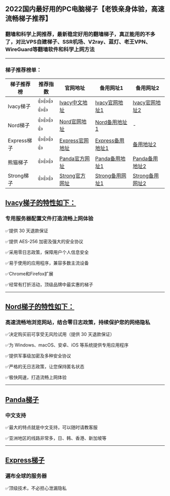 ## 2022国内最好用的PC电脑梯子【老铁亲身体验，高速流畅梯子推荐】

### 翻墙和科学上网推荐，最新稳定好用的翻墙梯子，真正能用的不多了，对比VPS自建梯子、SSR机场、V2ray、蓝灯、老王VPN、WireGuard等翻墙软件和科学上网方法

---

 ### 梯子推荐榜单：

|  梯子推荐榜   | 推荐指数 | 官网地址  | 备用网址1 | 备用网址2 |
|  ----  | ----  | ---- | ---- | ---- |
| Ivacy梯子 | 👍👍👍👍👍 | [Ivacy中文地址](https://www.ivacykodi.com/easter-deal-2020/?aff=91814&data1=gitwuxian31&data2=pc2022) | [Ivacy官网地址1](https://billing.ivacy.com/page/91814/6f38cc97/CHN/gitwuxian31/pc2022) | [Ivacy官网地址2](https://www.ivacy.com/best-vpn-deal-of-2022/?aff=91814&source=Aff&data1=gitwuxian31&data2=pc2022) |
| Nord梯子 | 👍👍👍👍 | [Nord官网地址](https://go.nordlocker.net/aff_c?offer_id=15&aff_id=38201&url_id=6063&aff_sub=gitwuxian31&aff_click_id=pc2022) | [Nord备用地址1](http://get.affiliatescn.net/aff_c?offer_id=153&aff_id=38201&source=gitwuxian31&aff_sub=gitwuxian31&aff_sub2=pc2022) | - |
| Express梯子 | 👍👍👍👍 | [Express官网地址](https://www.xvbelink.com/?a_fid=tizi_vpn&chan=gitwuxian31&data1=pc2022) | [Express备用地址1](https://www.xvuslink.com/?a_fid=tizi_vpn&chan=gitwuxian31&data1=pc2022) | [备用地址2](https://www.linkev.com/?a_fid=tizi_vpn&chan=gitwuxian31&data1=pc2022) |
| 熊猫梯子 | 👍👍👍 | [Panda官方网址](https://www.pankvyh.xyz/r/22216799) | [Panda备用地址1](https://www.pantoto.xyz/r/22216799) | [Panda备用地址2](https://pandavpnpro.com/r/22216799) |
 | Strong梯子 | 👍👍👍 | [Strong官方网址](https://strongvpn.com/?tr_aid=5f856c291d7a8&data1=wuxianff&data2=pc2022) | [Strong备用网址1](https://reliablevpn.net/?tr_aid=5f856c291d7a8&data1=wuxianff&data2=pc2022) | [Strong备用网址2](https://strongtech.org/?tr_aid=5f856c291d7a8&data1=wuxianff&data2=pc2022) |

## [Ivacy梯子的特性如下：](https://www.ivacykodi.com/easter-deal-2020/?aff=91814&data1=gitwuxian31&data2=pc2022)
### 专用服务器配置文件打造流畅上网体验

✅提供 30 天退款保证

✅提供 AES-256 加密及强大的安全协议

✅采用零日志政策，保障用户个人信息安全

✅易于使用的应用程序，兼容多数主流设备

✅Chrome和Firefox扩展

✅经常有打折活动，顶级品牌中最实惠的梯子

---

## [Nord梯子的特性如下：](https://www.xvbelink.com/?a_fid=tizi_vpn&chan=gitwuxian31&data1=pc2022)
### 高速流畅地浏览网站，结合零日志政策，持续保护您的网络隐私

✅决定购买前可享受无风险试用（提供 30 天退款保证）

✅为 Windows、macOS、安卓、iOS 等系统提供专用应用程序

✅提供军事级加密及多种安全协议

✅严格的无日志政策，让您保持匿名状态

✅极快网速，打造流畅上网体验

---

## [Panda梯子](https://pandavpnpro.com/r/22216799)
### 中文支持

✅最大的特点就是中文支持，可以随时请教客服

✅亚洲地区的线路非常多，日、韩、香港、新加坡等


---

## [Express梯子](https://www.ivacykodi.com/easter-deal-2020/?aff=91814&data1=gitwuxian31&data2=pc2022) 
### 遍布全球的服务器

✅顶级技术，不必担心泄漏隐私
